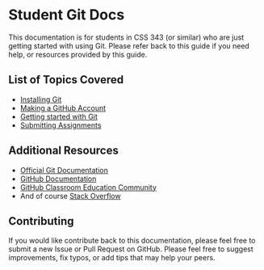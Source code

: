 # Student Git Docs

This documentation is for students in CSS 343 (or similar) who are just getting started with using Git.
Please refer back to this guide if you need help, or resources provided by this guide.

## List of Topics Covered

- [Installing Git](installing-git.md)
- [Making a GitHub Account](make-a-github-account.md)
- [Getting started with Git](git-guide/README.md)
- [Submitting Assignments](submitting-assignments.md)

## Additional Resources

- [Official Git Documentation][git-scm-doc]
- [GitHub Documentation][github-doc]
- [GitHub Classroom Education Community][gh-class-doc]
- And of course [Stack Overflow][stackoverflow]

## Contributing

If you would like contribute back to this documentation, please feel free to submit a new Issue or Pull Request on GitHub.
Please feel free to suggest improvements, fix typos, or add tips that may help your peers.

[git-scm-doc]: https://git-scm.com/doc
[github-doc]: https://guides.github.com/
[gh-class-doc]: https://education.github.community/
[stackoverflow]: https://stackoverflow.com/questions/tagged/git